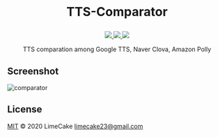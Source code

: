 <h1 align="center">
  <br>
  <p>TTS-Comparator</p>
</h1>

<p align="center">
    <a href="#license">
        <img src="https://img.shields.io/github/license/AzelyFox/TTS-Comparator?style=flat-square" />
    </a>
    <a href="https://github.com/AzelyFox/TTS-Comparator/releases">
        <img src="https://img.shields.io/github/v/release/AzelyFox/TTS-Comparator?style=flat-square" />
    </a>
    <a href="https://github.com/AzelyFox/TTS-Comparator/issues">
        <img src="https://img.shields.io/badge/SUPPORT-END-black?style=flat-square" />
    </a>
</p>

<p align="center">
TTS comparation among Google TTS, Naver Clova, Amazon Polly
</p>

## Screenshot

![comparator](https://user-images.githubusercontent.com/8467374/79947264-9fe44500-84ac-11ea-9fe8-40b2c66bcc0c.jpg)

## License
[MIT](LICENSE) © 2020 LimeCake <limecake23@gmail.com>
